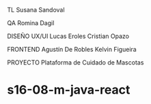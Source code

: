 TL
Susana Sandoval

QA
Romina Dagil

DISEÑO UX/UI
Lucas Eroles
Cristian Opazo 




FRONTEND 
Agustín De Robles
Kelvin Figueira


PROYECTO
Plataforma de Cuidado de Mascotas

# s16-08-m-java-react

